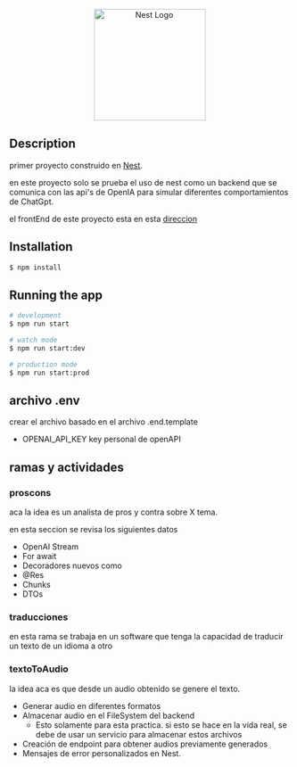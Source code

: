 <p align="center">
  <a href="http://nestjs.com/" target="blank"><img src="https://nestjs.com/img/logo-small.svg" width="200" alt="Nest Logo" /></a>
</p>

## Description

primer proyecto construido en [Nest](https://github.com/nestjs/nest).

en este proyecto solo se prueba el uso de nest como un backend que se comunica con las api's de OpenIA para simular diferentes comportamientos de ChatGpt.

el frontEnd de este proyecto esta en esta [direccion](https://github.com/hikdul/reactgpt)

## Installation

```bash
$ npm install
```

## Running the app

```bash
# development
$ npm run start

# watch mode
$ npm run start:dev

# production mode
$ npm run start:prod
```

## archivo .env

crear el archivo basado en el archivo .end.template

* OPENAI_API_KEY key personal de openAPI

## ramas y actividades

### proscons

aca la idea es un analista de pros y contra sobre X tema. 

en esta seccion se revisa los siguientes datos

* OpenAI Stream
* For await
* Decoradores nuevos como
* @Res
* Chunks
* DTOs

### traducciones
 
en esta rama se trabaja en un software que tenga la capacidad de traducir un texto de un idioma a otro

### textoToAudio

la idea aca es que desde un audio obtenido se genere el texto.

* Generar audio en diferentes formatos
* Almacenar audio en el FileSystem del backend 
  * Esto solamente para esta practica. si esto se hace en la vida real, se debe de usar un servicio para almacenar estos archivos
* Creación de endpoint para obtener audios previamente generados
* Mensajes de error personalizados en Nest.
